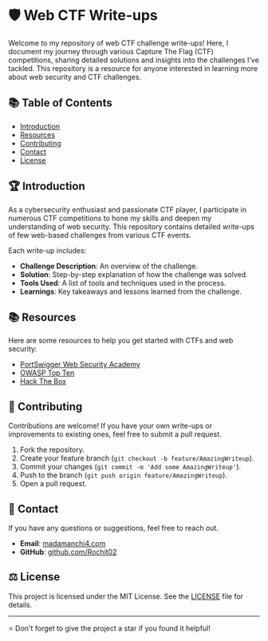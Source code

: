 # 🛡️ Web CTF Write-ups

Welcome to my repository of web CTF challenge write-ups! Here, I document my journey through various Capture The Flag (CTF) competitions, sharing detailed solutions and insights into the challenges I've tackled. This repository is a resource for anyone interested in learning more about web security and CTF challenges.

## 📚 Table of Contents

- [Introduction](#introduction)
- [Resources](#resources)
- [Contributing](#contributing)
- [Contact](#contact)
- [License](#license)

## 🏆 Introduction

As a cybersecurity enthusiast and passionate CTF player, I participate in numerous CTF competitions to hone my skills and deepen my understanding of web security. This repository contains detailed write-ups of few web-based challenges from various CTF events.

Each write-up includes:

- **Challenge Description**: An overview of the challenge.
- **Solution**: Step-by-step explanation of how the challenge was solved.
- **Tools Used**: A list of tools and techniques used in the process.
- **Learnings**: Key takeaways and lessons learned from the challenge.

<!--## 🕵️‍♂️ CTF Challenges

### Challenge 1: Example Challenge
**Event**: [CTF Name](https://ctfurl.com)  
**Category**: Web  
**Difficulty**: Medium

#### Description
Lorem ipsum dolor sit amet, consectetur adipiscing elit. Integer nec odio. Praesent libero. Sed cursus ante dapibus diam.

#### Solution
1. **Initial Analysis**: Sed nisi. Nulla quis sem at nibh elementum imperdiet.
2. **Exploit Development**: Duis sagittis ipsum. Praesent mauris. Fusce nec tellus sed augue semper porta.
3. **Final Steps**: Mauris massa. Vestibulum lacinia arcu eget nulla.

#### Tools Used
- Burp Suite
- SQLMap
- Python

#### Learnings
- Understanding of SQL injection
- Improved skills in using Burp Suite

### Challenge 2: Another Example Challenge
**Event**: [Another CTF Name](https://anotherctfurl.com)  
**Category**: Web  
**Difficulty**: Hard

#### Description
Lorem ipsum dolor sit amet, consectetur adipiscing elit. Integer nec odio. Praesent libero. Sed cursus ante dapibus diam.

#### Solution
1. **Initial Analysis**: Sed nisi. Nulla quis sem at nibh elementum imperdiet.
2. **Exploit Development**: Duis sagittis ipsum. Praesent mauris. Fusce nec tellus sed augue semper porta.
3. **Final Steps**: Mauris massa. Vestibulum lacinia arcu eget nulla.

#### Tools Used
- Burp Suite
- SQLMap
- Python

#### Learnings
- Deep dive into XSS
- Advanced exploitation techniques

> **Note**: Add more challenges following the same structure.-->

## 📚 Resources

Here are some resources to help you get started with CTFs and web security:

- [PortSwigger Web Security Academy](https://portswigger.net/web-security)
- [OWASP Top Ten](https://owasp.org/www-project-top-ten/)
- [Hack The Box](https://www.hackthebox.eu/)

## 🤝 Contributing

Contributions are welcome! If you have your own write-ups or improvements to existing ones, feel free to submit a pull request.

1. Fork the repository.
2. Create your feature branch (`git checkout -b feature/AmazingWriteup`).
3. Commit your changes (`git commit -m 'Add some AmazingWriteup'`).
4. Push to the branch (`git push origin feature/AmazingWriteup`).
5. Open a pull request.

## 📧 Contact

If you have any questions or suggestions, feel free to reach out.

- **Email**: [madamanchi4.com](mailto:madamanchi4@gmail.com)
- **GitHub**: [github.com/Rochit02](https://github.com/Rochit02)

## ⚖️ License

This project is licensed under the MIT License. See the [LICENSE](LICENSE) file for details.

---

⭐️ Don't forget to give the project a star if you found it helpful!
